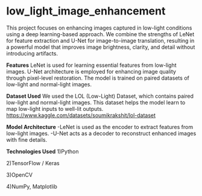 # low_light_image_enhancement
This project focuses on enhancing images captured in low-light conditions using a deep learning-based approach. We combine the strengths of LeNet for feature extraction and U-Net for image-to-image translation, resulting in a powerful model that improves image brightness, clarity, and detail without introducing artifacts.

**Features**
LeNet is used for learning essential features from low-light images.
U-Net architecture is employed for enhancing image quality through pixel-level restoration.
The model is trained on paired datasets of low-light and normal-light images.

**Dataset Used**
We used the LOL (Low-Light) Dataset, which contains paired low-light and normal-light images.
This dataset helps the model learn to map low-light inputs to well-lit outputs.
https://www.kaggle.com/datasets/soumikrakshit/lol-dataset

**Model Architecture**
-LeNet is used as the encoder to extract features from low-light images.
-U-Net acts as a decoder to reconstruct enhanced images with fine details.

**Technologies Used**
1)Python

2)TensorFlow / Keras

3)OpenCV

4)NumPy, Matplotlib

